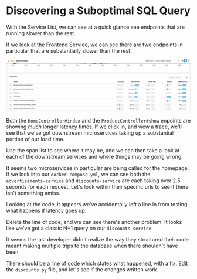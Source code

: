 # Discovering a Suboptimal SQL Query

With the Service List, we can see at a quick glance see endpoints that are running slower than the rest.

If we look at the Frontend Service, we can see there are two endpoints in particular that are substantially slower than the rest. 

![Slow Services](https://github.com/burningion/katacoda-tracing-datadog/raw/master/assets/ecommerce/bottleneck.gif)

Both the `HomeController#index` and the `ProductController#show` enpoints are showing _much_ longer latency times. If we click in, and view a trace, we'll see that we've got downstream microservices taking up a substantial portion of our load time.

Use the span list to see where it may be, and we can then take a look at each of the downstream services and where things may be going wrong.

It seems two microservices in particular are being called for the homepage. If we look into our `docker-compose.yml`, we can see both the `advertisements-service` and `discounts-service` are each taking over 2.5 seconds for each request. Let's look within their specific urls to see if there isn't something amiss.

Looking at the code, it appears we've accidentally left a line in from testing what happens if latency goes up.

Delete the line of code, and we can see there's another problem. It looks like we've got a classic N+1 query on our `discounts-service`.

It seems the last developer didn't realize the way they structured their code meant making multiple trips to the database when there shouldn't have been. 

There should be a line of code which states what happened, with a fix. Edit the `discounts.py` file, and let's see if the changes written work.